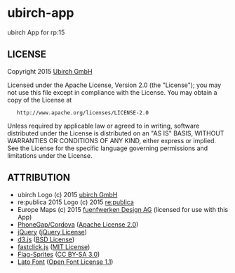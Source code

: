# ubirch-app
ubirch App for rp:15

LICENSE
-------

Copyright 2015 [Ubirch GmbH](http://www.ubirch.com)

   Licensed under the Apache License, Version 2.0 (the "License");
   you may not use this file except in compliance with the License.
   You may obtain a copy of the License at

       http://www.apache.org/licenses/LICENSE-2.0

   Unless required by applicable law or agreed to in writing, software
   distributed under the License is distributed on an "AS IS" BASIS,
   WITHOUT WARRANTIES OR CONDITIONS OF ANY KIND, either express or implied.
   See the License for the specific language governing permissions and
   limitations under the License.

ATTRIBUTION
-----------

* ubirch Logo (c) 2015 [ubirch GmbH](http://www.ubirch.com)
* re:publica 2015 Logo (c) 2015 [re:publica](http://re-publica.de)
* Europe Maps (c) 2015 [fuenfwerken Design AG](http://fuenfwerken.com) (licensed for use with this App)
* [PhoneGap/Cordova](http://phonegap.com/) ([Apache License 2.0](http://phonegap.com/about/license/))
* [jQuery](http://jquery.com) ([jQuery License](jquery.org/license))
* [d3.js](d3js.org) ([BSD License](https://github.com/mbostock/d3/blob/master/LICENSE))
* [fastclick.js](https://github.com/ftlabs/fastclick) ([MIT License](https://github.com/ftlabs/fastclick/blob/master/LICENSE))
* [Flag-Sprites](https://www.flag-sprites.com/de_DE/) ([CC BY-SA 3.0](https://creativecommons.org/licenses/by-sa/3.0/deed.en_US))
* [Lato Font](http://www.latofonts.com/) ([Open Font License 1.1](http://scripts.sil.org/OFL))
